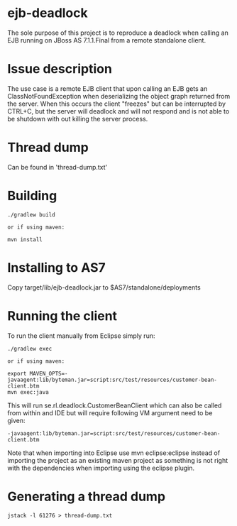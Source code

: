 # ejb-deadlock
The sole purpose of this project is to reproduce a deadlock when calling an EJB running on JBoss AS 7.1.1.Final from 
a remote standalone client.

# Issue description
The use case is a remote EJB client that upon calling an EJB gets an ClassNotFoundException when deserializing the object graph
returned from the server. When this occurs the client "freezes" but can be interrupted by CTRL+C, but the server will 
deadlock and will not respond and is not able to be shutdown with out killing the server process. 

# Thread dump
Can be found in 'thread-dump.txt'

# Building

    ./gradlew build 
    
    or if using maven:
    
    mvn install

# Installing to AS7
Copy target/lib/ejb-deadlock.jar to $AS7/standalone/deployments

# Running the client
To run the client manually from Eclipse simply run:

    ./gradlew exec
    
    or if using maven:
    
    export MAVEN_OPTS=-javaagent:lib/byteman.jar=script:src/test/resources/customer-bean-client.btm
    mvn exec:java

This will run se.rl.deadlock.CustomerBeanClient which can also be called from within and IDE but will
require following VM argument need to be given: 

    -javaagent:lib/byteman.jar=script:src/test/resources/customer-bean-client.btm
    
Note that when importing into Eclipse use mvn eclipse:eclipse instead of importing the project as an existing
maven project as something is not right with the dependencies when importing using the eclipse plugin.
    
# Generating a thread dump

    jstack -l 61276 > thread-dump.txt



